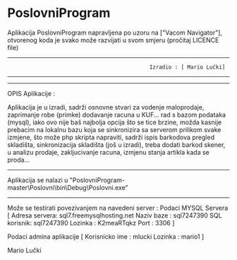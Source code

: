 # PoslovniProgram

Aplikacija PoslovniProgram napravljena po uzoru na ["Vacom Navigator"],
otvorenog koda je svako može razvijati u svom smjeru (pročitaj LICENCE file)

-------------------------------------------------------------------------------------------------------------------------------
                                                 Izradio : [ Mario Lučki]
------------------------------------------------                         ------------------------------------------------------
-------------------------------------------------------------------------------------------------------------------------------

OPIS Aplikacije : 

Aplikacija je u izradi, sadrži osnovne stvari za vodenje maloprodaje, zaprimanje robe (primke) dodavanje racuna u KUF... 
rad s bazom podataka (mysql), iako ovo nije baš najbolja opcija što se tice brzine, možda kasnije prebacim na lokalnu bazu 
koja se sinkronizira sa serverom prilikom svake izmjene, što može php skripta napraviti, sadrži ispis barkodova
pregled skladišta, sinkronizacija skladišta (još u izradi), treba dodati barkod skener, u analizu prodaje, zakljucivanje racuna, 
izmjenu stanja artikla kada se proda... 

-------------------------------------------------------------------------------------------------------------------------------

Aplikacija se nalazi u "PoslovniProgram-master\Poslovni\bin\Debug\Poslovni.exe"

-------------------------------------------------------------------------------------------------------------------------------

Može se testirati povezivanjem na navedeni server :
Podaci MYSQL Servera 
[
  Adresa servera: sql7.freemysqlhosting.net
  Naziv baze : sql7247390
  SQL korisnik: sql7247390
  Lozinka : K2meaRTqkz
  Port : 3306
]

Podaci admina aplikacije
[
  Korisnicko ime : mlucki
  Lozinka : mario1
]


Mario Lučki

